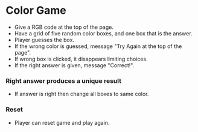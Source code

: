 # Color Game

* Give a RGB code at the top of the page.
* Have a grid of five random color boxes, and one box that is the answer.
* Player guesses the box.
* If the wrong color is guessed, message "Try Again at the top of the page".
* If wrong box is clicked, it disappears limiting choices.
* If the right answer is given, message "Correct!".

### Right answer produces a unique result
* If answer is right then change all boxes to same color.

### Reset
* Player can reset game and play again.
